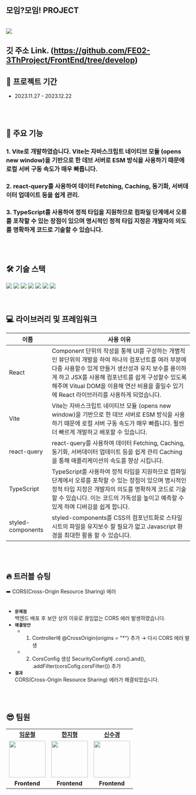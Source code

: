 ## 모임?모임! PROJECT

<br />
<img src="https://sour-process-b08.notion.site/image/https%3A%2F%2Fprod-files-secure.s3.us-west-2.amazonaws.com%2F812354cb-4304-4b1b-b07d-f3c2e18143f4%2F1f4db277-e283-4949-b497-662640501710%2FUntitled.png?table=block&id=ccc63113-c518-4b96-9637-d7c86d3359aa&spaceId=812354cb-4304-4b1b-b07d-f3c2e18143f4&width=1180&userId=&cache=v2"/>

<br />

## 깃 주소 Link. (https://github.com/FE02-3ThProject/FrontEnd/tree/develop)

## 📆 프로젝트 기간

- 2023.11.27 - 2023.12.22

<br />
<br />

## 📖 주요 기능

### 1. Vite로 개발하였습니다. Vite는 자바스크립트 네이티브 모듈 (opens new window)을 기반으로 한 데브 서버로 ESM 방식을 사용하기 때문에 로컬 서버 구동 속도가 매우 빠릅니다.

### 2. react-query를 사용하여 데이터 Fetching, Caching, 동기화, 서버데이터 업데이트 등을 쉽게 관리.

### 3. TypeScript를 사용하여 정적 타입을 지원하므로 컴파일 단계에서 오류를 포착할 수 있는 장점이 있으며 명시적인 정적 타입 지정은 개발자의 의도를 명확하게 코드로 기술할 수 있습니다.

<br />
<br />

## 🛠 기술 스택

<div align=left>
  <img src="https://img.shields.io/badge/html5-E34F26?style=for-the-badge&logo=html5&logoColor=white">
  <img src="https://img.shields.io/badge/css-1572B6?style=for-the-badge&logo=css3&logoColor=white">
  <img src="https://img.shields.io/badge/javascript-F7DF1E?style=for-the-badge&logo=javascript&logoColor=black"> 
  <img src="https://img.shields.io/badge/TypeScript-007ACC?style=for-the-badge&logo=typescript&logoColor=white"> 
  <img src="https://img.shields.io/badge/React-20232A?style=for-the-badge&logo=react&logoColor=61DAFB">
  <img src="https://img.shields.io/badge/GitHub-100000?style=for-the-badge&logo=github&logoColor=white">
  <img src="https://img.shields.io/badge/styled--components-DB7093?style=for-the-badge&logo=styled-components&logoColor=white">
</div>
<br>
<br>

## 💻 라이브러리 및 프레임워크

| 이름              | 사용 이유                                                                                                                                                                                                                                                                                                     |
| ----------------- | ------------------------------------------------------------------------------------------------------------------------------------------------------------------------------------------------------------------------------------------------------------------------------------------------------------- |
| React             | Component 단위의 작성을 통해 UI를 구성하는 개별적인 뷰단위의 개발을 하여 하나의 컴포넌트를 여러 부분에 다중 사용할수 있게 만들거 생산성과 유지 보수를 용이하게 하고 JSX를 사용해 컴포넌트를 쉽게 구성할수 있도록 해주며 Vitual DOM을 이용해 연산 비용을 줄일수 있기에 React 라이브러리를 사용하게 되었습니다. |
| Vite              | Vite는 자바스크립트 네이티브 모듈 (opens new window)을 기반으로 한 데브 서버로 ESM 방식을 사용하기 때문에 로컬 서버 구동 속도가 매우 빠릅니다. 훨씬 더 빠르게 개발하고 배포할 수 있습니다.                                                                                                                    |
| react-query       | react-query를 사용하여 데이터 Fetching, Caching, 동기화, 서버데이터 업데이트 등을 쉽게 관리 Caching을 통해 애플리케이션의 속도를 향상 시킵니다.                                                                                                                                                               |
| TypeScript        | TypeScript를 사용하여 정적 타입을 지원하므로 컴파일 단계에서 오류를 포착할 수 있는 장점이 있으며 명시적인 정적 타입 지정은 개발자의 의도를 명확하게 코드로 기술할 수 있습니다. 이는 코드의 가독성을 높이고 예측할 수 있게 하며 디버깅을 쉽게 합니다.                                                          |
| styled-components | styled-components를 CSS의 컴포넌트화로 스타일시트의 파일을 유지보수 할 필요가 없고 Javascript 환경을 최대한 활용 할 수 있습니다.                                                                                                                                                                              |

<br/><br/>

## 🔥 트러블 슈팅

<summary>➡️ CORS(Cross-Origin Resource Sharing) 에러</summary> 
  <br/>

- **`문제점`** <br/>
  백엔드 배포 후 보안 상의 이유로 끊임없는 CORS 에러 발생하였습니다.
- **`해결방안`**<br/>
  - 1.  Controller에 @CrossOrigin(origins = "\*") 추가 → 다시 CORS 에러 발생
  - 2.  CorsConfig 생성
        SecurityConfig에 .cors().and(), .addFilter(corsCofig.corsFilter()) 추가
- **`결과`**<br/>
  CORS(Cross-Origin Resource Sharing) 에러가 해결되었습니다.

<br /><br/>

## 😎 팀원

<table>
   <tr>
    <td align="center"><b><a href="https://github.com/unchul">임운철</a></b></td>
    <td align="center"><b><a href="https://github.com/hanjihyeong">한지형</a></b></td>
    <td align="center"><b><a href="https://github.com/newsks">신수경</a></b></td>
  </tr>
  <tr>
    
  <td align="center"><a href="https://github.com/unchul"><img src="https://avatars.githubusercontent.com/u/105141025?v=4" width="100px" /></a></td>
    <td align="center"><a href="https://github.com/hanjihyeong"><img src="https://avatars.githubusercontent.com/u/143388067?v=4" width="100px" /></a></td>
    <td align="center"><a href="https://github.com/newsks"><img src="https://avatars.githubusercontent.com/u/129296269?v=4" width="100px" /></a></td>  
   
  </tr>
  <tr>
    <td align="center"><b>Frontend</b></td>
    <td align="center"><b>Frontend</b></td>
    <td align="center"><b>Frontend</b></td>
  </tr>
</table>
